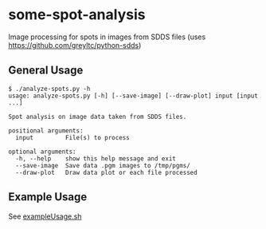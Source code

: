 # some-spot-analysis
Image processing for spots in images from SDDS files (uses https://github.com/greyltc/python-sdds)

## General Usage
```
$ ./analyze-spots.py -h
usage: analyze-spots.py [-h] [--save-image] [--draw-plot] input [input ...]

Spot analysis on image data taken from SDDS files.

positional arguments:
  input         File(s) to process

optional arguments:
  -h, --help    show this help message and exit
  --save-image  Save data .pgm images to /tmp/pgms/
  --draw-plot   Draw data plot or each file processed
```
## Example Usage
See [exampleUsage.sh](/exampleUsage.sh)
